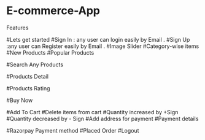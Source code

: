 # E-commerce-App
Features

#Lets get started
#Sign In : any user can login easily by Email .
#Sign Up :any user can Register easily by Email .
#Image Slider
#Category-wise items
#New Products
#Popular Products

#Search Any Products

#Products Detail

#Products Rating 

#Buy Now

#Add To Cart
#Delete items from cart
#Quantity increased by +Sign 
#Quantity decreased by - Sign
#Add address for payment
#Payment details

#Razorpay Payment method
#Placed Order
#Logout
